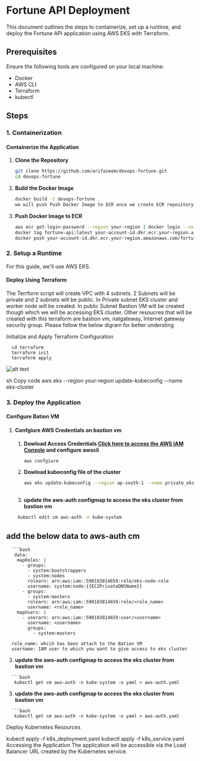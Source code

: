 # Fortune API Deployment

This document outlines the steps to containerize, set up a runtime, and deploy the Fortune API application using AWS EKS with Terraform.

## Prerequisites

Ensure the following tools are configured on your local machine:

- Docker
- AWS CLI
- Terraform
- kubectl

## Steps

### 1. Containerization

#### Containerize the Application

1. **Clone the Repository**

   ```bash
   git clone https://github.com/arifazeem/devops-fortune.git
   cd devops-fortune

2. **Build the Docker Image**

   ```bash
   docker build -t devops-fortune .
   we will push Push Docker Image to ECR once we create ECR repository via terraform script
   
3. **Push Docker Image to ECR**

   ```bash
   aws ecr get-login-password --region your-region | docker login --username AWS --password-stdin your-account-id.dkr.ecr.your-region.amazonaws.com
   docker tag fortune-api:latest your-account-id.dkr.ecr.your-region.amazonaws.com/fortune-api:latest
   docker push your-account-id.dkr.ecr.your-region.amazonaws.com/fortune-api:latest

### 2. Setup a Runtime
For this guide, we'll use AWS EKS.

####   Deploy Using Terraform
The Terrform script will create VPC with 4 subnets. 2 Subnets will be private and 2 subnets will be public.
In Private subnet EKS cluster and worker node will be created. In public Subnet Bastion VM will be created though which
we will be accessing EKS cluster. Other resoucres that will be created with this terraform are bastion vm, natgateway, Internet gateway security group. Please follow the below digram for better understing

Initialize and Apply Terraform Configuration     
      
      cd terraform
      terraform init
      terraform apply

![alt text](image.png)

sh
Copy code
aws eks --region your-region update-kubeconfig --name eks-cluster


### 3. **Deploy the Application**

   #### **Configure Bation VM**
      
1. #### Confgiure AWS Credentials on bastion vm
      
   1) **Dowload Access Credentials [Click here to access the AWS IAM Console](https://us-east-1.console.aws.amazon.com/iamv2/home?region=ap-south-1#/users) and configure awscli**
      
      ```bash
      aws confgiure
      
   2)  **Dowload kubeconfig file of the cluster**
       ```bash
       aws eks update-kubeconfig --region ap-south-1 --name private_eks_cluster
  
   3)  **update the aws-auth configmap to access the eks cluster from bastion vm**
     
      ```bash
       kubectl edit cm aws-auth -n kube-system
  ## **add the below data to aws-auth cm** 
      ```bash
       data:
        mapRoles: |
          - groups:
            - system:bootstrappers
            - system:nodes
            rolearn: arn:aws:iam::590183814659:role/eks-node-role
            username: system:node:{{EC2PrivateDNSName}}
          - groups:
            - system:masters
            rolearn: arn:aws:iam::590183814659:role/<role_name>
            username: <role_name>
        mapUsers: |
          - userarn: arn:aws:iam::590183814659:user/<username>
            username: <username>
            groups:
              - system:masters

      role_name: whcih has been attach to the Bation VM
      username: IAM user to which you want to give access to eks cluster



   3)  **update the aws-auth configmap to access the eks cluster from bastion vm**
     
      ```bash
       kubectl get cm aws-auth -n kube-system -o yaml > aws-auth.yaml

   3)  **update the aws-auth configmap to access the eks cluster from bastion vm**
     
      ```bash
       kubectl get cm aws-auth -n kube-system -o yaml > aws-auth.yaml

      

Deploy Kubernetes Resources

kubectl apply -f k8s_deployment.yaml
kubectl apply -f k8s_service.yaml
Accessing the Application
The application will be accessible via the Load Balancer URL created by the Kubernetes service.

